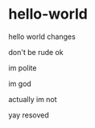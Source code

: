 # hello-world
hello world
changes

don't be rude ok

im polite

im god

actually im not

yay
resoved
